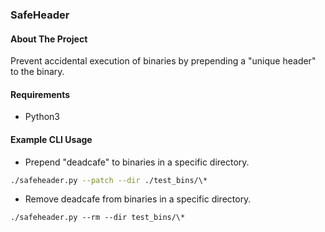 ### SafeHeader
#### About The Project 
Prevent accidental execution of binaries by prepending a "unique header" to the
binary.

#### Requirements
* Python3

#### Example CLI Usage
* Prepend "deadcafe" to binaries in a specific directory.
 ```bash 
 ./safeheader.py --patch --dir ./test_bins/\*
```

* Remove deadcafe from binaries in a specific directory.

```
./safeheader.py --rm --dir test_bins/\*
```
